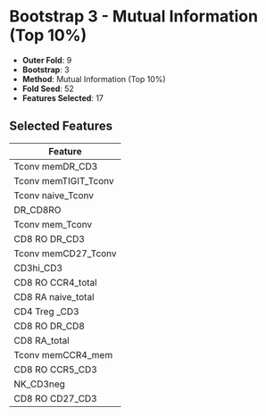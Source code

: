 # Bootstrap 3 - Mutual Information (Top 10%)

- **Outer Fold**: 9
- **Bootstrap**: 3
- **Method**: Mutual Information (Top 10%)
- **Fold Seed**: 52
- **Features Selected**: 17

## Selected Features

| Feature |
|---------|
| Tconv memDR_CD3 |
| Tconv memTIGIT_Tconv |
| Tconv naive_Tconv |
| DR_CD8RO |
| Tconv mem_Tconv |
| CD8 RO DR_CD3 |
| Tconv memCD27_Tconv |
| CD3hi_CD3 |
| CD8 RO CCR4_total |
| CD8 RA naive_total |
| CD4 Treg _CD3 |
| CD8 RO DR_CD8 |
| CD8 RA_total |
| Tconv memCCR4_mem |
| CD8 RO CCR5_CD3 |
| NK_CD3neg |
| CD8 RO CD27_CD3 |
